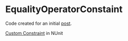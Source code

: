 # EqualityOperatorConstaint

Code created for an initial [post](http://pierrerebours.com/2008/09/testing-equality-operators-nunit.html).

[Custom Constraint](https://github.com/nunit/docs/wiki/Custom-Constraints) in NUnit
